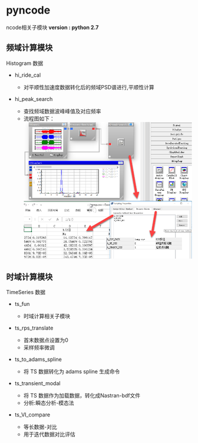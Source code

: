# pyncode
ncode相关子模块
__version : python 2.7__

## 频域计算模块
Histogram 数据
+ hi_ride_cal 
	+ 对平顺性加速度数据转化后的频域PSD谱进行,平顺性计算  


+ hi_peak_search 
	+ 查找频域数据波峰峰值及对应频率
	+ 流程图如下：
![hi_peak_search](./examples/hi_peak_search.png)


## 时域计算模块
TimeSeries 数据
+ ts_fun
	+ 时域计算相关子模块

+ ts_rps_translate 
	+ 首末数据点设置为0
	+ 采样频率微调

+ ts_to_adams_spline
	+ 将 TS 数据转化为 adams spline 生成命令

+ ts_transient_modal
	+ 将 TS 数据作为加载数据，转化成Nastran-bdf文件
	+ 分析:瞬态分析-模态法

+ ts_VI_compare
	+ 等长数据-对比
	+ 用于迭代数据对比评估



